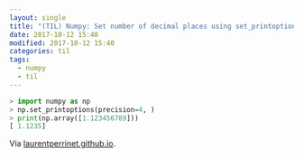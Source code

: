 ```yaml
---
layout: single
title: "(TIL) Numpy: Set number of decimal places using set_printoptions"
date: 2017-10-12 15:40
modified: 2017-10-12 15:40
categories: til
tags:
  - numpy
  - til
---
```


```python
> import numpy as np
> np.set_printoptions(precision=4, )
> print(np.array([1.123456789]))
[ 1.1235]
```

Via [laurentperrinet.github.io](https://laurentperrinet.github.io/sciblog/posts/2015-01-07-the-right-imports-in-a-notebook.html).
